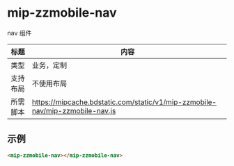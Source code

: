 # mip-zzmobile-nav

nav 组件

标题|内容
----|----
类型|业务，定制
支持布局|不使用布局
所需脚本|https://mipcache.bdstatic.com/static/v1/mip-zzmobile-nav/mip-zzmobile-nav.js

## 示例

```html
<mip-zzmobile-nav></mip-zzmobile-nav>
```